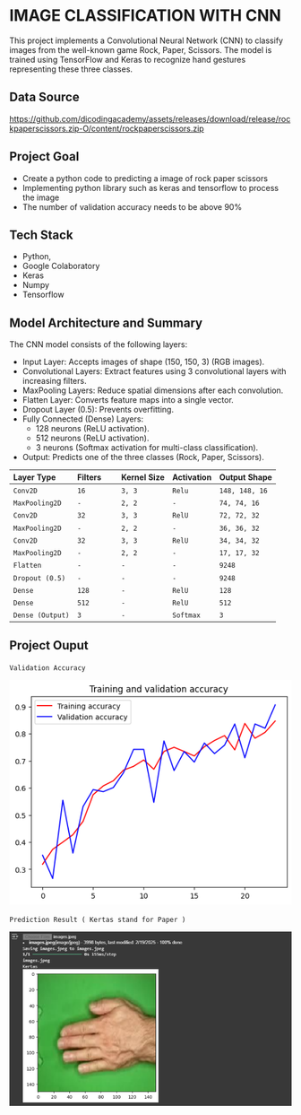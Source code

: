 
# IMAGE CLASSIFICATION WITH CNN

This project implements a Convolutional Neural Network (CNN) to classify images from the well-known game Rock, Paper, Scissors. The model is trained using TensorFlow and Keras to recognize hand gestures representing these three classes.

## Data Source

 https://github.com/dicodingacademy/assets/releases/download/release/rockpaperscissors.zip-O/content/rockpaperscissors.zip

## Project Goal
- Create a python code to predicting a image of rock paper scissors
- Implementing python library such as keras and tensorflow to process the image 
- The number of validation accuracy needs to be above 90%


## Tech Stack

- Python,
- Google Colaboratory    
- Keras
- Numpy
- Tensorflow



## Model Architecture and Summary

The CNN model consists of the following layers:
- Input Layer: Accepts images of shape (150, 150, 3) (RGB images).
- Convolutional Layers: Extract features using 3 convolutional layers with increasing filters.
- MaxPooling Layers: Reduce spatial dimensions after each convolution.
- Flatten Layer: Converts feature maps into a single vector.
- Dropout Layer (0.5): Prevents overfitting.
- Fully Connected (Dense) Layers:
    - 128 neurons (ReLU activation).
    - 512 neurons (ReLU activation).
    - 3 neurons (Softmax activation for multi-class classification).
- Output: Predicts one of the three classes (Rock, Paper, Scissors).


| Layer Type      | Filters  | Kernel Size  | Activation | Output Shape |
| :-------------- | :------- | :----------  | :--------- | :----------- |
| `Conv2D`       | `16      `| `3, 3  `     | `Relu `    | `148, 148, 16`|
| `MaxPooling2D` | `-      ` | `2, 2  `         | `- `        | `74, 74, 16 `        |
| `Conv2D`       | `32     ` | `3, 3  `         | `RelU `        | `72, 72, 32  `        |
| `MaxPooling2D` | `-   ` | `2, 2  `         | `- `        | `36, 36, 32  `        |
| `Conv2D`       | `32      ` | `3, 3  `         | `RelU `        | `34, 34, 32   `        |
| `MaxPooling2D` | `-      ` | `2, 2  `         | `- `        | `17, 17, 32  `        |
| `Flatten`      | `-      ` | `-  `         | `- `        | `9248   `        |
| `Dropout (0.5)`| `-      ` | `-  `         | `- `        | `9248   `        |
| `Dense`        | `128     ` | `-  `         | `RelU `        | ` 128  `        |
| `Dense`        | `512      ` | `-  `         | `RelU `        | ` 512  `        |
| `Dense (Output)`| `3      ` | `-  `         | `Softmax `        | ` 3  `        |



## Project Ouput

`Validation Accuracy `

![Validation Accuracy](download.png)

`Prediction Result ( Kertas stand for Paper ) `

![Guest Result](Screenshot-2025-02-19-180846.png)

